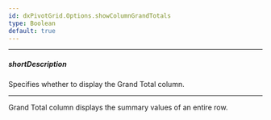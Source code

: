 ```yaml
---
id: dxPivotGrid.Options.showColumnGrandTotals
type: Boolean
default: true
---
```

---
##### shortDescription
Specifies whether to display the Grand Total column.

---
Grand Total column displays the summary values of an entire row.